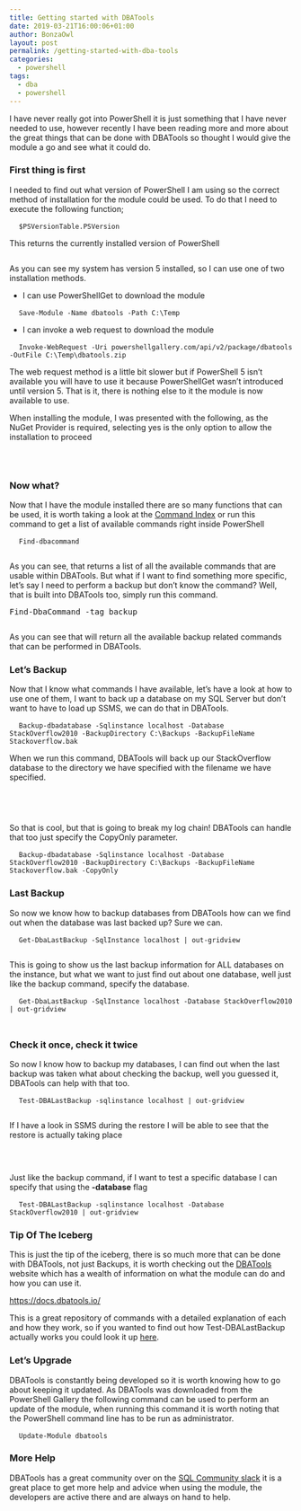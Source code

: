 ```yaml
---
title: Getting started with DBATools
date: 2019-03-21T16:00:06+01:00
author: BonzaOwl
layout: post
permalink: /getting-started-with-dba-tools
categories:
  - powershell
tags:
  - dba
  - powershell
---
```

I have never really got into PowerShell it is just something that I have never needed to use, however recently I have been reading more and more about the great things that can be done with DBATools so thought I would give the module a go and see what it could do.

### First thing is first

I needed to find out what version of PowerShell I am using so the correct method of installation for the module could be used. To do that I need to execute the following function;

<pre>  <code class="ps">$PSVersionTable.PSVersion</code></pre>

This returns the currently installed version of PowerShell

[<img class="alignnone size-full wp-image-234 img-fluid " src="https://www.codenameowl.com/wp-content/uploads/2019/03/PSVersion.png" alt="" srcset="https://www.codenameowl.com/wp-content/uploads/2019/03/PSVersion.png 857w, https://www.codenameowl.com/wp-content/uploads/2019/03/PSVersion-300x147.png 300w, https://www.codenameowl.com/wp-content/uploads/2019/03/PSVersion-768x376.png 768w" sizes="(max-width: 857px) 100vw, 857px" />](https://www.codenameowl.com/wp-content/uploads/2019/03/PSVersion.png)

As you can see my system has version 5 installed, so I can use one of two installation methods.

  * I can use PowerShellGet to download the module

<pre>  <code class="ps">Save-Module -Name dbatools -Path C:\Temp</code></pre>

  * I can invoke a web request to download the module

<pre>  <code class="ps">Invoke-WebRequest -Uri powershellgallery.com/api/v2/package/dbatools -OutFile C:\Temp\dbatools.zip</code></pre>

The web request method is a little bit slower but if PowerShell 5 isn&#8217;t available you will have to use it because PowerShellGet wasn&#8217;t introduced until version 5. That is it, there is nothing else to it the module is now available to use.

When installing the module, I was presented with the following, as the NuGet Provider is required, selecting yes is the only option to allow the installation to proceed

[<img class="alignnone size-full wp-image-238 img-fluid " src="https://www.codenameowl.com/wp-content/uploads/2019/03/PSNuGet.png" alt="" srcset="https://www.codenameowl.com/wp-content/uploads/2019/03/PSNuGet.png 1594w, https://www.codenameowl.com/wp-content/uploads/2019/03/PSNuGet-300x84.png 300w, https://www.codenameowl.com/wp-content/uploads/2019/03/PSNuGet-768x215.png 768w, https://www.codenameowl.com/wp-content/uploads/2019/03/PSNuGet-1024x287.png 1024w" sizes="(max-width: 1594px) 100vw, 1594px" />](https://www.codenameowl.com/wp-content/uploads/2019/03/PSNuGet.png)

&nbsp;

### Now what?

Now that I have the module installed there are so many functions that can be used, it is worth taking a look at the [Command Index](https://dbatools.io/commands/) or run this command to get a list of available commands right inside PowerShell

<pre>  <code class="ps">Find-dbacommand</code></pre>

[<img class="alignnone size-full wp-image-236 img-fluid " src="https://www.codenameowl.com/wp-content/uploads/2019/03/DBACommand.png" alt="" srcset="https://www.codenameowl.com/wp-content/uploads/2019/03/DBACommand.png 856w, https://www.codenameowl.com/wp-content/uploads/2019/03/DBACommand-300x255.png 300w, https://www.codenameowl.com/wp-content/uploads/2019/03/DBACommand-768x653.png 768w" sizes="(max-width: 856px) 100vw, 856px" />](https://www.codenameowl.com/wp-content/uploads/2019/03/DBACommand.png)

As you can see, that returns a list of all the available commands that are usable within DBATools. But what if I want to find something more specific, let&#8217;s say I need to perform a backup but don&#8217;t know the command? Well, that is built into DBATools too, simply run this command.

<pre class="lang:tsql decode:true ">Find-DbaCommand -tag backup</code></pre>

[<img class="alignnone size-full wp-image-237 img-fluid " src="https://www.codenameowl.com/wp-content/uploads/2019/03/DBACommand-BackupTag.png" alt="" srcset="https://www.codenameowl.com/wp-content/uploads/2019/03/DBACommand-BackupTag.png 855w, https://www.codenameowl.com/wp-content/uploads/2019/03/DBACommand-BackupTag-300x255.png 300w, https://www.codenameowl.com/wp-content/uploads/2019/03/DBACommand-BackupTag-768x653.png 768w" sizes="(max-width: 855px) 100vw, 855px" />](https://www.codenameowl.com/wp-content/uploads/2019/03/DBACommand-BackupTag.png)

As you can see that will return all the available backup related commands that can be performed in DBATools.

### Let&#8217;s Backup

Now that I know what commands I have available, let&#8217;s have a look at how to use one of them, I want to back up a database on my SQL Server but don&#8217;t want to have to load up SSMS, we can do that in DBATools.

<pre>  <code class="ps">Backup-dbadatabase -Sqlinstance localhost -Database StackOverflow2010 -BackupDirectory C:\Backups -BackupFileName Stackoverflow.bak</code></pre>

When we run this command, DBATools will back up our StackOverflow database to the directory we have specified with the filename we have specified.

[<img class="alignnone size-full wp-image-239 img-fluid " src="https://www.codenameowl.com/wp-content/uploads/2019/03/BackupDatabase.png" alt="" srcset="https://www.codenameowl.com/wp-content/uploads/2019/03/BackupDatabase.png 856w, https://www.codenameowl.com/wp-content/uploads/2019/03/BackupDatabase-300x255.png 300w, https://www.codenameowl.com/wp-content/uploads/2019/03/BackupDatabase-768x653.png 768w" sizes="(max-width: 856px) 100vw, 856px" />](https://www.codenameowl.com/wp-content/uploads/2019/03/BackupDatabase.png)

&nbsp;

[<img class="alignnone size-full wp-image-240 img-fluid " src="https://www.codenameowl.com/wp-content/uploads/2019/03/BackupDatabase-Done.png" alt="" srcset="https://www.codenameowl.com/wp-content/uploads/2019/03/BackupDatabase-Done.png 856w, https://www.codenameowl.com/wp-content/uploads/2019/03/BackupDatabase-Done-300x93.png 300w, https://www.codenameowl.com/wp-content/uploads/2019/03/BackupDatabase-Done-768x238.png 768w" sizes="(max-width: 856px) 100vw, 856px" />](https://www.codenameowl.com/wp-content/uploads/2019/03/BackupDatabase-Done.png)

So that is cool, but that is going to break my log chain! DBATools can handle that too just specify the CopyOnly parameter.

<pre>  <code class="ps">Backup-dbadatabase -Sqlinstance localhost -Database StackOverflow2010 -BackupDirectory C:\Backups -BackupFileName Stackoverflow.bak -CopyOnly</code></pre>

### Last Backup

So now we know how to backup databases from DBATools how can we find out when the database was last backed up? Sure we can.

<pre>  <code class="ps">Get-DbaLastBackup -SqlInstance localhost | out-gridview</code></pre>

[<img class="alignnone size-full wp-image-241 img-fluid " src="https://www.codenameowl.com/wp-content/uploads/2019/03/LastBackupAll.png" alt="" srcset="https://www.codenameowl.com/wp-content/uploads/2019/03/LastBackupAll.png 1179w, https://www.codenameowl.com/wp-content/uploads/2019/03/LastBackupAll-300x155.png 300w, https://www.codenameowl.com/wp-content/uploads/2019/03/LastBackupAll-768x396.png 768w, https://www.codenameowl.com/wp-content/uploads/2019/03/LastBackupAll-1024x528.png 1024w" sizes="(max-width: 1179px) 100vw, 1179px" />](https://www.codenameowl.com/wp-content/uploads/2019/03/LastBackupAll.png)

This is going to show us the last backup information for ALL databases on the instance, but what we want to just find out about one database, well just like the backup command, specify the database.

<pre>  <code class="ps">Get-DbaLastBackup -SqlInstance localhost -Database StackOverflow2010 | out-gridview</code></pre>

### [<img class="alignnone size-full wp-image-242 img-fluid " src="https://www.codenameowl.com/wp-content/uploads/2019/03/LastBackupSO.png" alt="" srcset="https://www.codenameowl.com/wp-content/uploads/2019/03/LastBackupSO.png 1183w, https://www.codenameowl.com/wp-content/uploads/2019/03/LastBackupSO-300x156.png 300w, https://www.codenameowl.com/wp-content/uploads/2019/03/LastBackupSO-768x401.png 768w, https://www.codenameowl.com/wp-content/uploads/2019/03/LastBackupSO-1024x534.png 1024w" sizes="(max-width: 1183px) 100vw, 1183px" />](https://www.codenameowl.com/wp-content/uploads/2019/03/LastBackupSO.png)

### Check it once, check it twice

So now I know how to backup my databases, I can find out when the last backup was taken what about checking the backup, well you guessed it, DBATools can help with that too.

<pre>  <code class="ps">Test-DBALastBackup -sqlinstance localhost | out-gridview</code></pre>

[<img class="alignnone size-full wp-image-243 img-fluid " src="https://www.codenameowl.com/wp-content/uploads/2019/03/LastBackupCheck.png" alt="" srcset="https://www.codenameowl.com/wp-content/uploads/2019/03/LastBackupCheck.png 857w, https://www.codenameowl.com/wp-content/uploads/2019/03/LastBackupCheck-300x256.png 300w, https://www.codenameowl.com/wp-content/uploads/2019/03/LastBackupCheck-768x656.png 768w" sizes="(max-width: 857px) 100vw, 857px" />](https://www.codenameowl.com/wp-content/uploads/2019/03/LastBackupCheck.png)

If I have a look in SSMS during the restore I will be able to see that the restore is actually taking place

[<img class="alignnone size-full wp-image-245 img-fluid " src="https://www.codenameowl.com/wp-content/uploads/2019/03/LastBackupCheck-SSMS.png" alt="" srcset="https://www.codenameowl.com/wp-content/uploads/2019/03/LastBackupCheck-SSMS.png 415w, https://www.codenameowl.com/wp-content/uploads/2019/03/LastBackupCheck-SSMS-300x200.png 300w" sizes="(max-width: 415px) 100vw, 415px" />](https://www.codenameowl.com/wp-content/uploads/2019/03/LastBackupCheck-SSMS.png)

&nbsp;

Just like the backup command, if I want to test a specific database I can specify that using the **-database** flag

<pre>  <code class="ps">Test-DBALastBackup -sqlinstance localhost -Database StackOverflow2010 | out-gridview</code></pre>

### Tip Of The Iceberg

This is just the tip of the iceberg, there is so much more that can be done with DBATools, not just Backups, it is worth checking out the [DBATools](https://www.dbatools.io) website which has a wealth of information on what the module can do and how you can use it.

<https://docs.dbatools.io/>

This is a great repository of commands with a detailed explanation of each and how they work, so if you wanted to find out how Test-DBALastBackup actually works you could look it up [here](https://docs.dbatools.io/#Test-DbaLastBackup).

### Let&#8217;s Upgrade

DBATools is constantly being developed so it is worth knowing how to go about keeping it updated. As DBATools was downloaded from the PowerShell Gallery the following command can be used to perform an update of the module, when running this command it is worth noting that the PowerShell command line has to be run as administrator.

<pre>  <code class="ps">Update-Module dbatools</code></pre>

### More Help

DBATools has a great community over on the [SQL Community slack](https://dbatools.io/slack/) it is a great place to get more help and advice when using the module, the developers are active there and are always on hand to help.